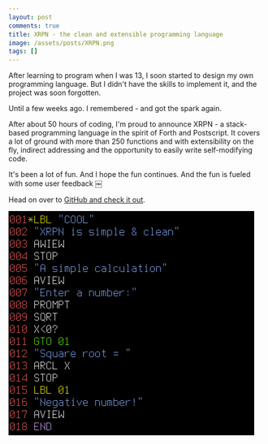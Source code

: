 ```yaml
---
layout: post
comments: true
title: XRPN - the clean and extensible programming language
image: /assets/posts/XRPN.png
tags: []
---
```


After learning to program when I was 13, I soon started to design my own programming language. But I didn't have the skills to implement it, and the project was soon forgotten.

Until a few weeks ago. I remembered - and got the spark again.

After about 50 hours of coding, I'm proud to announce XRPN - a stack-based programming language in the spirit of Forth and Postscript. It covers a lot of ground with more than 250 functions and with extensibility on the fly, indirect addressing and the opportunity to easily write self-modifying code.

It's been a lot of fun. And I hope the fun continues. And the fun is fueled with some user feedback ￼

Head on over to [GitHub and check it out](https://github.com/isene/xrpn).

![](/assets/posts/XRPN.png)
